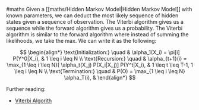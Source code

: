 #maths 
Given a [[maths/Hidden Markov Model|Hidden Markov Model]] with known parameters, we can deduct the most likely sequence of hidden states given a sequence of observation. The Viterbi algorithm gives us a sequence while the forward algorithm gives us a probability. The Viterbi algorithm is similar to the forward algorithm where instead of summing the likelihoods, we take the max. We can write it as the following: 


$$
\begin{align*}
\text{Initialization:} \quad & \alpha_1(X_i) = \pi[i] P(Y^0|X_i), & 1 \leq i \leq N \\
\text{Recursion:} \quad & \alpha_{t+1}(i) = \max_{1 \leq i \leq N}[ \alpha_t(X_j) P(X_i|X_j)] P(Y^t|X_i), & 1 \leq t \leq T-1, 1 \leq i \leq N \\
\text{Termination:} \quad & P(O) = \max_{1 \leq i \leq N} \alpha_T(i), &
\end{align*}
$$

Further reading: 
- [Viterbi Algorith](https://www.youtube.com/watch?v=6JVqutwtzmo)
